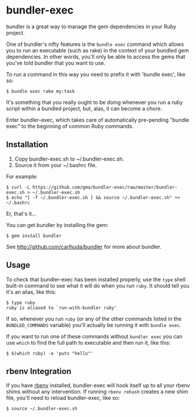 bundler-exec
===========

bundler is a great way to manage the gem dependencies in your Ruby project.

One of bundler's nifty features is the `bundle exec` command which allows
you to run an executable (such as rake) in the context of your bundled gem
dependencies. In other words, you'll only be able to access the gems that
you've told bundler that you want to use.

To run a command in this way you need to prefix it with 'bundle exec', like
so:

    $ bundle exec rake my:task

It's something that you really ought to be doing whenever you run a ruby
script within a bundled project, but, alas, it can become a chore.

Enter bundler-exec, which takes care of automatically pre-pending "bundle
exec" to the beginning of common Ruby commands.

## Installation

 1. Copy bundler-exec.sh to ~/.bundler-exec.sh.
 2. Source it from your ~/.bashrc file.

For example:

    $ curl -L https://github.com/gma/bundler-exec/raw/master/bundler-exec.sh > ~/.bundler-exec.sh
    $ echo "[ -f ~/.bundler-exec.sh ] && source ~/.bundler-exec.sh" >> ~/.bashrc

Er, that's it...

You can get bundler by installing the gem:

    $ gem install bundler

See http://github.com/carlhuda/bundler for more about bundler.

## Usage

To check that bundler-exec has been installed properly, use the `type`
shell built-in command to see what it will do when you run `ruby`. It
should tell you it's an alias, like this:

    $ type ruby
    ruby is aliased to `run-with-bundler ruby'

If so, whenever you run `ruby` (or any of the other commands listed in
the `BUNDLED_COMMANDS` variable) you'll actually be running it with
`bundle exec`.

If you want to run one of these commands without `bundler exec` you can
use `which` to find the full path to executable and then run it, like
this:

    $ $(which ruby) -e 'puts "hello"'

## rbenv Integration

If you have [rbenv][] installed, bundler-exec will hook itself up
to all your rbenv shims without any intervention. If running `rbenv
rehash` creates a new shim file, you'll need to reload bundler-exec,
like so:

    $ source ~/.bundler-exec.sh

[rbenv]: https://github.com/sstephenson/rbenv
